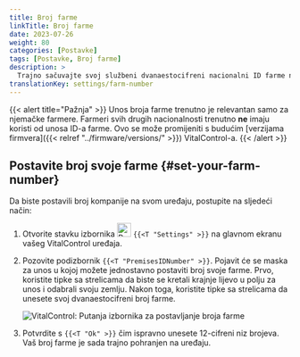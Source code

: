 ```yaml
---
title: Broj farme
linkTitle: Broj farme
date: 2023-07-26
weight: 80
categories: [Postavke]
tags: [Postavke, Broj farme]
description: >
  Trajno sačuvajte svoj službeni dvanaestocifreni nacionalni ID farme na uređaju VitalControl.
translationKey: settings/farm-number
---
```

{{< alert title="Pažnja" >}}
Unos broja farme trenutno je relevantan samo za njemačke farmere. Farmeri svih drugih nacionalnosti trenutno **ne** imaju koristi od unosa ID-a farme. Ovo se može promijeniti s budućim [verzijama firmvera]({{< relref "../firmware/versions/" >}}) VitalControl-a.
{{< /alert >}}

## Postavite broj svoje farme {#set-your-farm-number}

Da biste postavili broj kompanije na svom uređaju, postupite na sljedeći način:

1. Otvorite stavku izbornika <img src="/icons/gear.svg" width="25" align="bottom" alt="Postavke" /> `{{<T "Settings" >}}` na glavnom ekranu vašeg VitalControl uređaja.

2. Pozovite podizbornik `{{<T "PremisesIDNumber" >}}`. Pojavit će se maska za unos u kojoj možete jednostavno postaviti broj svoje farme. Prvo, koristite tipke sa strelicama da biste se kretali krajnje lijevo u polju za unos i odabrali svoju zemlju. Nakon toga, koristite tipke sa strelicama da unesete svoj dvanaestocifreni broj farme.

   ![VitalControl: Putanja izbornika za postavljanje broja farme](../images/farm-number.png "Postavljanje broja farme")

3. Potvrdite s `{{<T "Ok" >}}` čim ispravno unesete 12-cifreni niz brojeva. Vaš broj farme je sada trajno pohranjen na uređaju.

